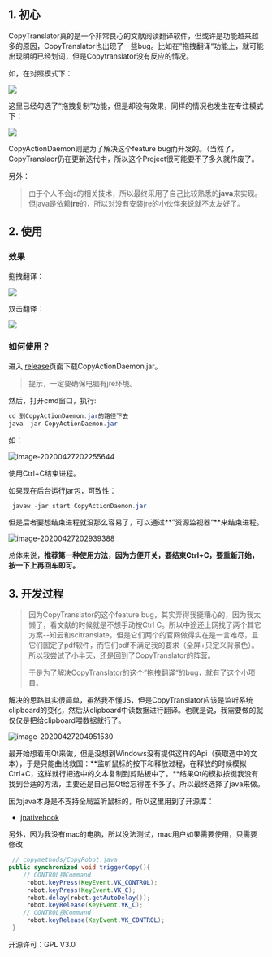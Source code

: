 ## 1. 初心

CopyTranslator真的是一个非常良心的文献阅读翻译软件，但或许是功能越来越多的原因，CopyTranslator也出现了一些bug。比如在”拖拽翻译“功能上，就可能出现明明已经划词，但是Copytranslator没有反应的情况。

如，在对照模式下：

![](https://cdn.jsdelivr.net/gh/ravenxrz/PicBed/img/8a1yTdsfsE.gif)

这里已经勾选了“拖拽复制”功能，但是却没有效果，同样的情况也发生在专注模式下：

![](https://cdn.jsdelivr.net/gh/ravenxrz/PicBed/img/f8LwkuSXh6.gif)



CopyActionDaemon则是为了解决这个feature bug而开发的。（当然了，CopyTranslaor仍在更新迭代中，所以这个Project很可能要不了多久就作废了。

另外：

> 由于个人不会js的相关技术，所以最终采用了自己比较熟悉的**java**来实现。但java是依赖**jre**的，所以对没有安装jre的小伙伴来说就不太友好了。

## 2. 使用

### 效果

拖拽翻译：

![](https://cdn.jsdelivr.net/gh/ravenxrz/PicBed/img/mkabHo3oB1.gif)

双击翻译：

![](https://cdn.jsdelivr.net/gh/ravenxrz/PicBed/img/OtKACSXKJy.gif)

### 如何使用？

进入 [release](https://github.com/ravenxrz/CopyActionDaemon/releases)页面下载CopyActionDaemon.jar。

> 提示，一定要确保电脑有jre环境。

然后，打开cmd窗口，执行:

```java
cd 到CopyActionDaemon.jar的路径下去
java -jar CopyActionDaemon.jar
```

如：

![image-20200427202255644](https://cdn.jsdelivr.net/gh/ravenxrz/PicBed/img/image-20200427202255644.png)

使用Ctrl+C结束进程。

如果现在后台运行jar包，可致性：

```java
 javaw -jar start CopyActionDaemon.jar
```

但是后者要想结束进程就没那么容易了，可以通过**”资源监视器“**来结束进程。

![image-20200427202939388](https://cdn.jsdelivr.net/gh/ravenxrz/PicBed/img/image-20200427202939388.png)

总体来说，**推荐第一种使用方法，因为方便开关，要结束Ctrl+C，要重新开始，按一下上再回车即可。**

## 3. 开发过程

> 因为CopyTranslator的这个feature bug，其实弄得我挺糟心的，因为我太懒了，看文献的时候就是不想手动按Ctrl C。所以中途还上网找了两个其它方案--知云和scitranslate，但是它们两个的官网做得实在是一言难尽，且它们固定了pdf软件，而它们pdf不满足我的要求（全屏+只定义背景色）。所以我尝试了小半天，还是回到了CopyTranslator的阵营。
>
> 于是为了解决CopyTranslator的这个”拖拽翻译“的bug，就有了这个小项目。

解决的思路其实很简单，虽然我不懂JS，但是CopyTranslator应该是监听系统clipboard的变化，然后从clipboard中读数据进行翻译。也就是说，我需要做的就仅仅是把给clipboard喂数据就行了。

![image-20200427204951530](https://cdn.jsdelivr.net/gh/ravenxrz/PicBed/img/image-20200427204951530.png)

最开始想着用Qt来做，但是没想到Windows没有提供这样的Api（获取选中的文本），于是只能曲线救国：**监听鼠标的按下和释放过程，在释放的时候模拟Ctrl+C，这样就行把选中的文本复制到剪贴板中了。**结果Qt的模拟按键我没有找到合适的方法，主要还是自己把Qt给忘得差不多了。所以最终选择了java来做。

因为java本身是不支持全局监听鼠标的，所以这里用到了开源库：

- [jnativehook](https://github.com/kwhat/jnativehook)

另外，因为我没有mac的电脑，所以没法测试，mac用户如果需要使用，只需要修改

```java
 // copymethods/CopyRobot.java
public synchronized void triggerCopy(){
    // CONTROL换Command
     robot.keyPress(KeyEvent.VK_CONTROL);
     robot.keyPress(KeyEvent.VK_C);  
     robot.delay(robot.getAutoDelay()); 
     robot.keyRelease(KeyEvent.VK_C);
    // CONTROL换Command
     robot.keyRelease(KeyEvent.VK_CONTROL);
 }                                                 
```



开源许可：GPL V3.0

